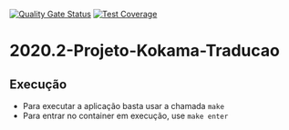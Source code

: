 [![Quality Gate Status](https://sonarcloud.io/api/project_badges/measure?project=fga-eps-mds_2020.2-Projeto-Kokama-Traducao&metric=alert_status)](https://sonarcloud.io/dashboard?id=fga-eps-mds_2020.2-Projeto-Kokama-Traducao)
[![Test Coverage](https://api.codeclimate.com/v1/badges/40dda1f7bea53af8375a/test_coverage)](https://codeclimate.com/github/fga-eps-mds/2020.2-Projeto-Kokama-Traducao/test_coverage)

# 2020.2-Projeto-Kokama-Traducao

## Execução

* Para executar a aplicação basta usar a chamada `make`
* Para entrar no container em execução, use `make enter`
